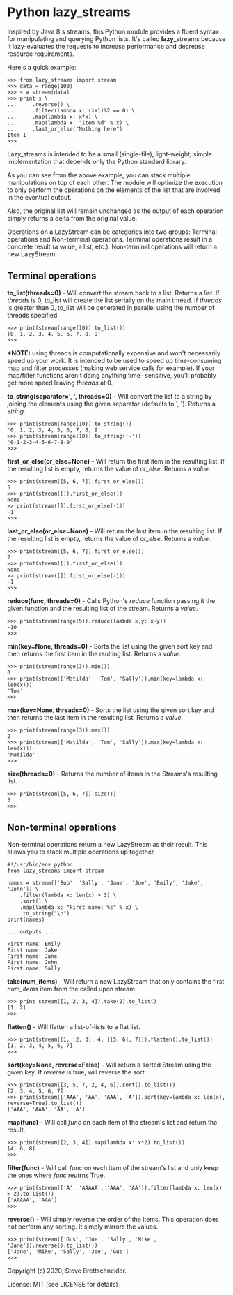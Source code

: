 Python lazy\_streams
====================

Inspired by Java 8's streams, this Python module provides a fluent syntax for
manipulating and querying Python lists.  It's called __lazy__\_streams because
it lazy-evaluates the requests to increase performance and decrease resource
requirements.

Here's a quick example:

    >>> from lazy_streams import stream
    >>> data = range(100)
    >>> s = stream(data)
    >>> print s \
    ...     .reverse() \
    ...     .filter(lambda x: (x+1)%2 == 0) \
    ...     .map(lambda x: x*x) \
    ...     .map(lambda x: "Item %d" % x) \
    ...     .last_or_else("Nothing here")
    Item 1
    >>>

Lazy\_streams is intended to be a small (single-file), light-weight, simple
implementation that depends only the Python standard library.

As you can see from the above example, you can stack multiple manipulations
on top of each other.  The module will optimize the execution to only perform
the operations on the elements of the list that are involved in the eventual
output.

Also, the original list will remain unchanged as the output of each operation
simply returns a delta from the original value.

Operations on a LazyStream can be categories into two groups:  Terminal
operations and Non-terminal operations.  Terminal operations result in a
concrete result (a value, a list, etc.).  Non-terminal operations will return
a new LazyStream.

Terminal operations
-------------------

__to\_list(threads=0)__ - Will convert the stream back to a list. Returns a
_list_.  If _threads_ is 0, to\_list will create the list serially on the
main thread.  If _threads_ is greater than 0, to\_list will be generated
in parallel using the number of threads specified.

    >>> print(stream(range(10)).to_list())
    [0, 1, 2, 3, 4, 5, 6, 7, 8, 9]
    >>>

__*NOTE:__ using threads is computationally expensive and won't
necessarily speed up your work.  It is intended to be used to speed up
time-consuming map and filter processes (making web service calls for
example).  If your map/filter functions aren't doing anything time-
sensitive, you'll probably get more speed leaving _threads_ at 0.

__to\_string(separator=', ', threads=0)__ - Will convert the list to a string
by joining the elements using the given separator (defaults to ', '). Returns
a _string_.

    >>> print(stream(range(10)).to_string())
    '0, 1, 2, 3, 4, 5, 6, 7, 8, 9'
    >>> print(stream(range(10)).to_string('-'))
    '0-1-2-3-4-5-6-7-8-9'
    >>>

__first\_or\_else(or\_else=None)__ - Will return the first item in the resulting
list.  If the resulting list is empty, returns the value of _or\_else_.
Returns a _value_.

    >>> print(stream([5, 6, 7]).first_or_else())
    5
    >>> print(stream([]).first_or_else())
    None
    >> print(stream([]).first_or_else(-1))
    -1
    >>>

__last\_or\_else(or\_else=None)__ - Will return the last item in the resulting
list.  If the resulting list is empty, returns the value of _or\_else_.
Returns a _value_.

    >>> print(stream([5, 6, 7]).first_or_else())
    7
    >>> print(stream([]).first_or_else())
    None
    >> print(stream([]).first_or_else(-1))
    -1
    >>>

__reduce(func, threads=0)__ - Calls Python's _reduce_ function passing it the
given function and the resulting list of the stream. Returns a _value_.

    >>> print(stream(range(5)).reduce(lambda x,y: x-y))
    -10
    >>>

__min(key=None, threads=0)__ - Sorts the list using the given sort key and then
returns the first item in the rsulting list. Returns a _value_.

    >>> print(stream(range(3)).min())
    0
    >>> print(stream(['Matilda', 'Tom', 'Sally']).min(key=lambda x: len(x)))
    'Tom'
    >>>

__max(key=None, threads=0)__ - Sorts the list using the given sort key and then
returns the last item in the resulting list. Returns a _value_.

    >>> print(stream(range(3)).max())
    2
    >>> print(stream(['Matilda', 'Tom', 'Sally']).max(key=lambda x: len(x)))
    'Matilda'
    >>>

__size(threads=0)__ - Returns the number of items in the Streams's resulting
list.

    >>> print(stream([5, 6, 7]).size())
    3
    >>>


Non-terminal operations
-----------------------
Non-terminal operations return a new LazyStream as their result.  This allows
you to stack multiple operations up together.

    #!/usr/bin/env python
    from lazy_streams import stream

    names = stream(['Bob', 'Sally', 'Jane', 'Joe', 'Emily', 'Jake', 'John']) \
        .filter(lambda x: len(x) > 3) \
        .sort() \
        .map(lambda x: "First name: %s" % x) \
        .to_string("\n")
    print(names)

    ... outputs ...

    First name: Emily
    First name: Jake
    First name: Jane
    First name: John
    First name: Sally

__take(num\_items)__ - Will return a new LazyStream that only contains the
first _num_items_ item from the called upon stream.

    >>> print stream([1, 2, 3, 4]).take(2).to_list()
    [1, 2]
    >>>

__flatten()__ - Will flatten a list-of-lists to a flat list.

    >>> print(stream([1, [2, 3], 4, [[5, 6], 7]]).flatten().to_list())
    [1, 2, 3, 4, 5, 6, 7]
    >>>

__sort(key=None, reverse=False)__ - Will return a sorted Stream using the given
key.  If _reverse_ is true, will reverse the sort.

    >>> print(stream([3, 5, 7, 2, 4, 6]).sort().to_list())
    [2, 3, 4, 5, 6, 7]
    >>> print(stream(['AAA', 'AA', 'AAA', 'A']).sort(key=lambda x: len(x), reverse=True).to_list())
    ['AAA', 'AAA', 'AA', 'A']

__map(func)__ - Will call _func_ on each item of the stream's list and return
the result.

    >>> print(stream([2, 3, 4]).map(lambda x: x*2).to_list())
    [4, 6, 8]
    >>>

__filter(func)__ - Will call _func_ on each item of the stream's list and only
keep the ones where _func_ reutrns True.

    >>> print(stream(['A', 'AAAAA', 'AAA', 'AA']).filter(lambda x: len(x) > 2).to_list())
    ['AAAAA', 'AAA']
    >>>

__reverse()__ - Will simply reverse the order of the items.  This operation does
not perform any sorting.  It simply mirrors the values.

    >>> print(stream(['Gus', 'Joe', 'Sally', 'Mike', 'Jane']).reverse().to_list())
    ['Jane', 'Mike', 'Sally', 'Joe', 'Gus']
    >>>


Copyright (c) 2020, Steve Brettschneider.

License: MIT (see LICENSE for details)
